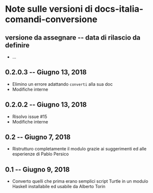 # Note sulle versioni di docs-italia-comandi-conversione

## versione da assegnare -- data di rilascio da definire

* ...

## 0.2.0.3  -- Giugno 13, 2018

* Elimino un errore adattando `converti` alla sua doc
* Modifiche interne

## 0.2.0.2  -- Giugno 13, 2018

* Risolvo issue #15
* Modifiche interne

## 0.2      -- Giugno 7, 2018

* Ristrutturo completamente il modulo grazie ai suggerimenti ed alle
  esperienze di Pablo Persico

## 0.1      -- Giugno 9, 2018

* Converto quelli che prima erano semplici script Turtle in un modulo
  Haskell installabile ed usabile da Alberto Torin
